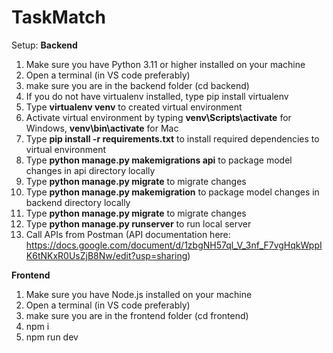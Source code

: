 # TaskMatch

Setup:
**Backend**
1. Make sure you have Python 3.11 or higher installed on your machine
2. Open a terminal (in VS code preferably)
3. make sure you are in the backend folder (cd backend)
4. If you do not have virtualenv installed, type pip install virtualenv
5. Type **virtualenv venv** to created virtual environment
6. Activate virtual environment by typing **venv\Scripts\activate** for Windows, **venv\bin\activate** for Mac
7. Type **pip install -r requirements.txt** to install required dependencies to virtual environment
8. Type **python manage.py makemigrations api** to package model changes in api directory locally
9. Type **python manage.py migrate** to migrate changes
10. Type **python manage.py makemigration** to package model changes in backend directory locally
11. Type **python manage.py migrate** to migrate changes
12. Type **python manage.py runserver** to run local server
13. Call APIs from Postman (API documentation here: https://docs.google.com/document/d/1zbgNH57ql_V_3nf_F7vgHqkWppIK6tNKxR0UsZjB8Nw/edit?usp=sharing)


**Frontend**
1. Make sure you have Node.js installed on your machine
2. Open a terminal (in VS code preferably)
3. make sure you are in the frontend folder (cd frontend)
4. npm i
5. npm run dev
